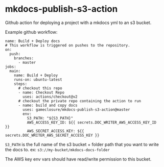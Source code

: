 # mkdocs-publish-s3-action

Github action for deploying a project with a mkdocs yml to an s3 bucket.

Example github workflow:

```
name: Build + Deploy docs
# This workflow is triggered on pushes to the repository.
on:
  push:
    branches:
      - master
jobs:
  main:
    name: Build + Deploy
    runs-on: ubuntu-latest
    steps:
      # checkout this repo
      - name: Checkout Repo
        uses: actions/checkout@v2
      # checkout the private repo containing the action to run
      - name: build and copy docs
        uses: gameclosure/mkdocs-publish-s3-action@master
        env:
          S3_PATH: "${S3_PATH}"
          AWS_ACCESS_KEY_ID: ${{ secrets.DOC_WRITER_AWS_ACCESS_KEY_ID }}
          AWS_SECRET_ACCESS_KEY: ${{ secrets.DOC_WRITER_AWS_SECRET_ACCESS_KEY }}

```

`S3_PATH` is the full name of the s3 bucket + folder path that you want to write the docs to. ex: `s3://my-bucket/mkdocs-docs-folder`

The AWS key env vars should have read/write permission to this bucket.
